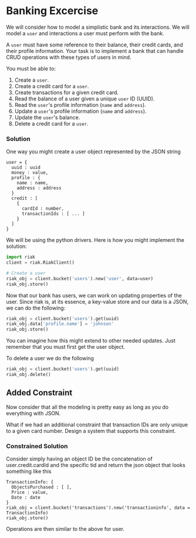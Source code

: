 # Banking Excercise
We will consider how to model a simplistic bank and its interactions. We will model a `user`
and interactions a user must perform with the bank. 

A `user` must have some reference to their balance, their credit cards, and their profile information. 
Your task is to implement a bank that can handle CRUD operations with these types of users in mind.

You must be able to:
1. Create a `user`.
2. Create a credit card for a `user`.
3. Create transactions for a given credit card.
4. Read the balance of a user given a unique `user` ID (UUID).
5. Read the `user`'s profile information (`name` and `address`).
6. Update a `user`'s profile information (`name` and `address`).
7. Update the `user`'s balance.
8. Delete a credit card for a `user`.

### Solution
One way you might create a user object represented by the JSON string
```
user = {
  uuid : uuid
  money : value,
  profile : {
    name : name,
    address : address
  }
  credit : [
    {
      cardId : number,
      transactionIds : [ ... ]
    }
  ]
}
```

We will be using the python drivers. Here is how you might implement the solution:
```python
import riak
client = riak.RiakClient()

# Create a user
riak_obj = client.bucket('users').new('user', data=user)
riak_obj.store()
```

Now that our bank has users, we can work on updating properties of the user.
Since riak is, at its essence, a key-value store and our data is a JSON, we can do the following:
```python
riak_obj = client.bucket('users').get(uuid)
riak_obj.data['profile.name'] = 'johnson' 
riak_obj.store()
```
You can imagine how this might extend to other needed updates. 
Just remember that you must first get the user object.

To delete a user we do the following
```python
riak_obj = client.bucket('users').get(uuid)
riak_obj.delete()
```

## Added Constraint
Now consider that all the modeling is pretty easy as long as you do everything with JSON.

What if we had an additional constraint that transaction IDs are only unique to a given card number.
Design a system that supports this constraint.

### Constrained Solution
Consider simply having an object ID be the concatenation of user.credit.cardId
and the specific tid and return the json object that looks something like this

```
TransactionInfo: {
  ObjectsPurchased : [ ],
  Price : value,
  Date : date
}
riak_obj = client.bucket('transactions').new('transactioninfo', data = TransactionInfo)
riak_obj.store()
```

Operations are then similar to the above for user.
